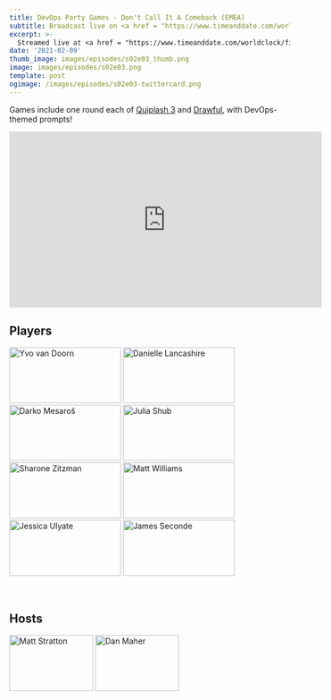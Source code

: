 ```yaml
---
title: DevOps Party Games - Don't Call It A Comeback (EMEA)
subtitle: Broadcast live on <a href = "https://www.timeanddate.com/worldclock/fixedtime.html?msg=DevOps+Party+Games&iso=20210209T20&p1=3903" target = "_blank">Tuesday 9 February 20:00 UTC+1</a> 
excerpt: >-
  Streamed live at <a href = "https://www.timeanddate.com/worldclock/fixedtime.html?msg=DevOps+Party+Games+A+New+Challenger+Appears+%28EMEA%29&iso=20210209T20&p1=3903" target = "_blank">20:00 UTC+1</a><br> on Tuesday 9 February
date: '2021-02-09'
thumb_image: images/episodes/s02e03_thumb.png
image: images/episodes/s02e03.png
template: post
ogimage: /images/episodes/s02e03-twittercard.png
---
```

Games include one round each of [Quiplash 3](https://www.jackboxgames.com/quiplash-three/) and [Drawful](https://www.jackboxgames.com/drawful-two/), with DevOps-themed prompts!

<iframe width="560" height="315" src="https://www.youtube.com/embed/VazZczAMPPk" frameborder="0" allow="accelerometer; autoplay; clipboard-write; encrypted-media; gyroscope; picture-in-picture" allowfullscreen></iframe>

## Players

<a href = "https://twitter.com/yvov" class = "player-episode-page" target = "_blank"><img src = "/images/players/yvo-vandoorn.png" alt="Yvo van Doorn" width="200" height="100" class = "player-episode-page"></a>
<a href = "https://twitter.com/endocrimes" class = "player-episode-page" target = "_blank"><img src = "/images/players/danielle-lancashire.png" alt="Danielle Lancashire" width="200" height="100" class = "player-episode-page"></a>
<a href = "https://twitter.com/darkosubotica" class = "player-episode-page" target = "_blank"><img src = "/images/players/darko-mesaros.png" alt="Darko Mesaroš" width="200" height="100" class = "player-episode-page"></a>
<a href = "https://twitter.com/juliavolvo" class = "player-episode-page" target = "_blank"><img src = "/images/players/julia-shub.png" alt="Julia Shub" width="200" height="100" class = "player-episode-page"></a>
<a href = "https://twitter.com/shar1z" class = "player-episode-page" target = "_blank"><img src = "/images/players/sharone-zitzman.png" alt="Sharone Zitzman" width="200" height="100" class = "player-episode-page"></a>
<a href = "https://twitter.com/technovangelist" class = "player-episode-page" target = "_blank"><img src = "/images/players/matt-williams.png" alt="Matt Williams" width="200" height="100" class = "player-episode-page"></a>
<a href = "https://twitter.com/JulyAte" class = "player-episode-page" target = "_blank"><img src = "/images/players/jessica-ulyate.png" alt="Jessica Ulyate" width="200" height="100" class = "player-episode-page"></a>
<a href = "https://twitter.com/SecondeJ" class = "player-episode-page" target = "_blank"><img src = "/images/players/james-seconde.png" alt="James Seconde" width="200" height="100" class = "player-episode-page"></a>

<br clear = "all">

## Hosts
<a href = "https://twitter.com/mattstratton" class = "player-episode-page"><img src = "/images/hosts/matty2.png" alt="Matt Stratton" width="150" height="100" class = "player-episode-page"></a>
<a href = "https://twitter.com/phrawzty" class = "player-episode-page"><img src = "/images/hosts/phrawzty.png" alt="Dan Maher" width="150" height="100" class = "player-episode-page"></a>
